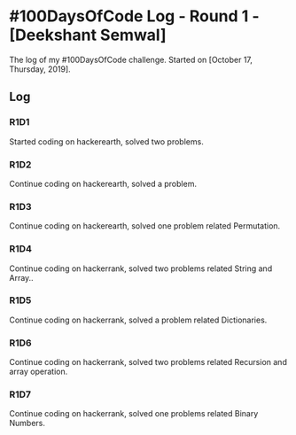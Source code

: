 # #100DaysOfCode Log - Round 1 - [Deekshant Semwal]

The log of my #100DaysOfCode challenge. Started on [October 17, Thursday, 2019].

## Log

### R1D1 
Started coding on hackerearth, solved two problems.

### R1D2
Continue coding on hackerearth, solved a problem.

### R1D3
Continue coding on hackerearth, solved one problem related Permutation.

### R1D4
Continue coding on hackerrank, solved two problems related String and Array..

### R1D5
Continue coding on hackerrank, solved a problem related Dictionaries.

### R1D6
Continue coding on hackerrank, solved two problems related Recursion and array operation.

### R1D7
Continue coding on hackerrank, solved one problems related Binary Numbers.
